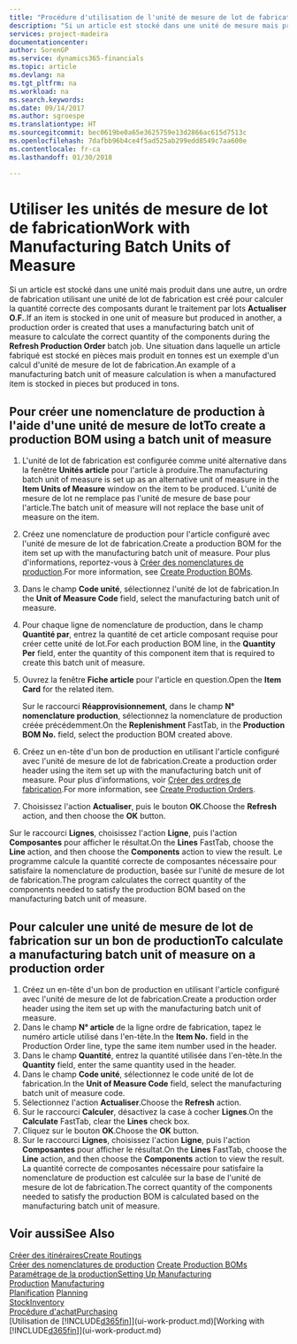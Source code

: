 ```yaml
---
title: "Procédure d'utilisation de l'unité de mesure de lot de fabrication | Microsoft Docs"
description: "Si un article est stocké dans une unité de mesure mais produit dans une autre, le bon de production doit utiliser une unité de mesure de lot de fabrication pour calculer la quantité correcte des composantes. Une situation dans laquelle un article fabriqué est stocké en pièces mais produit en tonnes est un exemple d'un calcul d'unité de mesure de lot de fabrication."
services: project-madeira
documentationcenter: 
author: SorenGP
ms.service: dynamics365-financials
ms.topic: article
ms.devlang: na
ms.tgt_pltfrm: na
ms.workload: na
ms.search.keywords: 
ms.date: 09/14/2017
ms.author: sgroespe
ms.translationtype: HT
ms.sourcegitcommit: bec0619be0a65e3625759e13d2866ac615d7513c
ms.openlocfilehash: 7dafbb96b4ce4f5ad525ab299edd8549c7aa600e
ms.contentlocale: fr-ca
ms.lasthandoff: 01/30/2018

---
```

# <a name="work-with-manufacturing-batch-units-of-measure"></a><span data-ttu-id="9e2aa-104">Utiliser les unités de mesure de lot de fabrication</span><span class="sxs-lookup"><span data-stu-id="9e2aa-104">Work with Manufacturing Batch Units of Measure</span></span>
<span data-ttu-id="9e2aa-105">Si un article est stocké dans une unité mais produit dans une autre, un ordre de fabrication utilisant une unité de lot de fabrication est créé pour calculer la quantité correcte des composants durant le traitement par lots **Actualiser O.F.**.</span><span class="sxs-lookup"><span data-stu-id="9e2aa-105">If an item is stocked in one unit of measure but produced in another, a production order is created that uses a manufacturing batch unit of measure to calculate the correct quantity of the components during the **Refresh Production Order** batch job.</span></span> <span data-ttu-id="9e2aa-106">Une situation dans laquelle un article fabriqué est stocké en pièces mais produit en tonnes est un exemple d'un calcul d'unité de mesure de lot de fabrication.</span><span class="sxs-lookup"><span data-stu-id="9e2aa-106">An example of a manufacturing batch unit of measure calculation is when a manufactured item is stocked in pieces but produced in tons.</span></span>  

## <a name="to-create-a-production-bom-using-a-batch-unit-of-measure"></a><span data-ttu-id="9e2aa-107">Pour créer une nomenclature de production à l'aide d'une unité de mesure de lot</span><span class="sxs-lookup"><span data-stu-id="9e2aa-107">To create a production BOM using a batch unit of measure</span></span>  
1.  <span data-ttu-id="9e2aa-108">L'unité de lot de fabrication est configurée comme unité alternative dans la fenêtre **Unités article** pour l'article à produire.</span><span class="sxs-lookup"><span data-stu-id="9e2aa-108">The manufacturing batch unit of measure is set up as an alternative unit of measure in the **Item Units of Measure** window on the item to be produced.</span></span> <span data-ttu-id="9e2aa-109">L'unité de mesure de lot ne remplace pas l'unité de mesure de base pour l'article.</span><span class="sxs-lookup"><span data-stu-id="9e2aa-109">The batch unit of measure will not replace the base unit of measure on the item.</span></span>  
2.  <span data-ttu-id="9e2aa-110">Créez une nomenclature de production pour l'article configuré avec l'unité de mesure de lot de fabrication.</span><span class="sxs-lookup"><span data-stu-id="9e2aa-110">Create a production BOM for the item set up with the manufacturing batch unit of measure.</span></span> <span data-ttu-id="9e2aa-111">Pour plus d'informations, reportez-vous à [Créer des nomenclatures de production](production-how-to-create-production-boms.md).</span><span class="sxs-lookup"><span data-stu-id="9e2aa-111">For more information, see [Create Production BOMs](production-how-to-create-production-boms.md).</span></span>  
3.  <span data-ttu-id="9e2aa-112">Dans le champ **Code unité**, sélectionnez l'unité de lot de fabrication.</span><span class="sxs-lookup"><span data-stu-id="9e2aa-112">In the **Unit of Measure Code** field, select the manufacturing batch unit of measure.</span></span>  
4.  <span data-ttu-id="9e2aa-113">Pour chaque ligne de nomenclature de production, dans le champ **Quantité par**, entrez la quantité de cet article composant requise pour créer cette unité de lot.</span><span class="sxs-lookup"><span data-stu-id="9e2aa-113">For each production BOM line, in the **Quantity Per** field, enter the quantity of this component item that is required to create this batch unit of measure.</span></span>  
5.  <span data-ttu-id="9e2aa-114">Ouvrez la fenêtre **Fiche article** pour l'article en question.</span><span class="sxs-lookup"><span data-stu-id="9e2aa-114">Open the **Item Card** for the related item.</span></span>  

    <span data-ttu-id="9e2aa-115">Sur le raccourci **Réapprovisionnement**, dans le champ **N° nomenclature production**, sélectionnez la nomenclature de production créée précédemment.</span><span class="sxs-lookup"><span data-stu-id="9e2aa-115">On the **Replenishment** FastTab, in the **Production BOM No.** field, select the production BOM created above.</span></span>  
6.  <span data-ttu-id="9e2aa-116">Créez un en-tête d'un bon de production en utilisant l'article configuré avec l'unité de mesure de lot de fabrication.</span><span class="sxs-lookup"><span data-stu-id="9e2aa-116">Create a production order header using the item set up with the manufacturing batch unit of measure.</span></span> <span data-ttu-id="9e2aa-117">Pour plus d'informations, voir [Créer des ordres de fabrication](production-how-to-create-production-orders.md).</span><span class="sxs-lookup"><span data-stu-id="9e2aa-117">For more information, see [Create Production Orders](production-how-to-create-production-orders.md).</span></span>  
7.  <span data-ttu-id="9e2aa-118">Choisissez l'action **Actualiser**, puis le bouton **OK**.</span><span class="sxs-lookup"><span data-stu-id="9e2aa-118">Choose the **Refresh** action, and then choose  the **OK** button.</span></span>  

<span data-ttu-id="9e2aa-119">Sur le raccourci **Lignes**, choisissez l'action **Ligne**, puis l'action **Composantes** pour afficher le résultat.</span><span class="sxs-lookup"><span data-stu-id="9e2aa-119">On the **Lines** FastTab, choose the **Line** action, and then choose the **Components** action to view the result.</span></span> <span data-ttu-id="9e2aa-120">Le programme calcule la quantité correcte de composantes nécessaire pour satisfaire la nomenclature de production, basée sur l'unité de mesure de lot de fabrication.</span><span class="sxs-lookup"><span data-stu-id="9e2aa-120">The program calculates the correct quantity of the components needed to satisfy the production BOM based on the manufacturing batch unit of measure.</span></span>  

## <a name="to-calculate-a-manufacturing-batch-unit-of-measure-on-a-production-order"></a><span data-ttu-id="9e2aa-121">Pour calculer une unité de mesure de lot de fabrication sur un bon de production</span><span class="sxs-lookup"><span data-stu-id="9e2aa-121">To calculate a manufacturing batch unit of measure on a production order</span></span>  
1.  <span data-ttu-id="9e2aa-122">Créez un en-tête d'un bon de production en utilisant l'article configuré avec l'unité de mesure de lot de fabrication.</span><span class="sxs-lookup"><span data-stu-id="9e2aa-122">Create a production order header using the item set up with the manufacturing batch unit of measure.</span></span>  
2.  <span data-ttu-id="9e2aa-123">Dans le champ **N° article** de la ligne ordre de fabrication, tapez le numéro article utilisé dans l'en-tête.</span><span class="sxs-lookup"><span data-stu-id="9e2aa-123">In the **Item No.** field in the Production Order line, type the same item number used in the header.</span></span>  
3.  <span data-ttu-id="9e2aa-124">Dans le champ **Quantité**, entrez la quantité utilisée dans l'en-tête.</span><span class="sxs-lookup"><span data-stu-id="9e2aa-124">In the **Quantity** field, enter the same quantity used in the header.</span></span>  
4.  <span data-ttu-id="9e2aa-125">Dans le champ **Code unité**, sélectionnez le code unité de lot de fabrication.</span><span class="sxs-lookup"><span data-stu-id="9e2aa-125">In the **Unit of Measure Code** field, select the manufacturing batch unit of measure code.</span></span>  
5.  <span data-ttu-id="9e2aa-126">Sélectionnez l'action **Actualiser**.</span><span class="sxs-lookup"><span data-stu-id="9e2aa-126">Choose the **Refresh** action.</span></span>
6.  <span data-ttu-id="9e2aa-127">Sur le raccourci **Calculer**, désactivez la case à cocher **Lignes**.</span><span class="sxs-lookup"><span data-stu-id="9e2aa-127">On the **Calculate** FastTab, clear the **Lines** check box.</span></span>  
7.  <span data-ttu-id="9e2aa-128">Cliquez sur le bouton **OK**.</span><span class="sxs-lookup"><span data-stu-id="9e2aa-128">Choose the **OK** button.</span></span>  
8.  <span data-ttu-id="9e2aa-129">Sur le raccourci **Lignes**, choisissez l'action **Ligne**, puis l'action **Composantes** pour afficher le résultat.</span><span class="sxs-lookup"><span data-stu-id="9e2aa-129">On the **Lines** FastTab, choose the **Line** action, and then choose the **Components** action to view the result.</span></span> <span data-ttu-id="9e2aa-130">La quantité correcte de composantes nécessaire pour satisfaire la nomenclature de production est calculée sur la base de l'unité de mesure de lot de fabrication.</span><span class="sxs-lookup"><span data-stu-id="9e2aa-130">The correct quantity of the components needed to satisfy the production BOM is calculated based on the manufacturing batch unit of measure.</span></span>  

## <a name="see-also"></a><span data-ttu-id="9e2aa-131">Voir aussi</span><span class="sxs-lookup"><span data-stu-id="9e2aa-131">See Also</span></span>  
[<span data-ttu-id="9e2aa-132">Créer des itinéraires</span><span class="sxs-lookup"><span data-stu-id="9e2aa-132">Create Routings</span></span>](production-how-to-create-routings.md)  
<span data-ttu-id="9e2aa-133">[Créer des nomenclatures de production](production-how-to-create-production-boms.md)   </span><span class="sxs-lookup"><span data-stu-id="9e2aa-133">[Create Production BOMs](production-how-to-create-production-boms.md)   </span></span>  
[<span data-ttu-id="9e2aa-134">Paramétrage de la production</span><span class="sxs-lookup"><span data-stu-id="9e2aa-134">Setting Up Manufacturing</span></span>](production-configure-production-processes.md)  
<span data-ttu-id="9e2aa-135">[Production](production-manage-manufacturing.md)  </span><span class="sxs-lookup"><span data-stu-id="9e2aa-135">[Manufacturing](production-manage-manufacturing.md)  </span></span>  
<span data-ttu-id="9e2aa-136">[Planification](production-planning.md) </span><span class="sxs-lookup"><span data-stu-id="9e2aa-136">[Planning](production-planning.md) </span></span>  
[<span data-ttu-id="9e2aa-137">Stock</span><span class="sxs-lookup"><span data-stu-id="9e2aa-137">Inventory</span></span>](inventory-manage-inventory.md)  
[<span data-ttu-id="9e2aa-138">Procédure d'achat</span><span class="sxs-lookup"><span data-stu-id="9e2aa-138">Purchasing</span></span>](purchasing-manage-purchasing.md)  
<span data-ttu-id="9e2aa-139">[Utilisation de [!INCLUDE[d365fin](includes/d365fin_md.md)]](ui-work-product.md)</span><span class="sxs-lookup"><span data-stu-id="9e2aa-139">[Working with [!INCLUDE[d365fin](includes/d365fin_md.md)]](ui-work-product.md)</span></span>  

